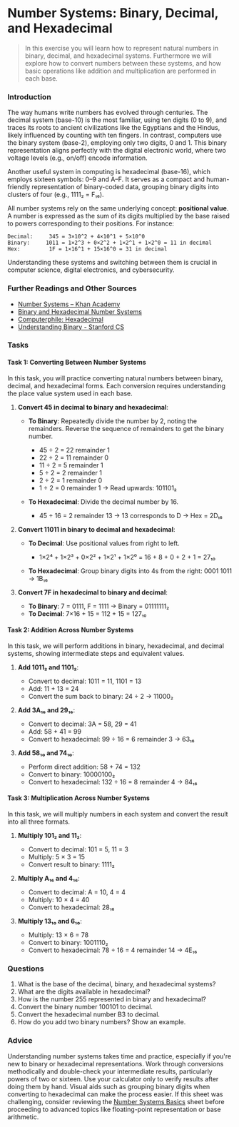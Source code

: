<!---
{
  "depends_on": [],
  "author": "Stephan Bökelmann",
  "first_used": "2025-05-02",
  "keywords": ["numbers", "binary", "decimal", "hexadecimal"]
}
--->

# Number Systems: Binary, Decimal, and Hexadecimal

> In this exercise you will learn how to represent natural numbers in binary, decimal, and hexadecimal systems. Furthermore we will explore how to convert numbers between these systems, and how basic operations like addition and multiplication are performed in each base.

### Introduction

The way humans write numbers has evolved through centuries. The decimal system (base-10) is the most familiar, using ten digits (0 to 9), and traces its roots to ancient civilizations like the Egyptians and the Hindus, likely influenced by counting with ten fingers. In contrast, computers use the binary system (base-2), employing only two digits, 0 and 1. This binary representation aligns perfectly with the digital electronic world, where two voltage levels (e.g., on/off) encode information.

Another useful system in computing is hexadecimal (base-16), which employs sixteen symbols: 0–9 and A–F. It serves as a compact and human-friendly representation of binary-coded data, grouping binary digits into clusters of four (e.g., 1111₂ = F₁₆).

All number systems rely on the same underlying concept: **positional value**. A number is expressed as the sum of its digits multiplied by the base raised to powers corresponding to their positions. For instance:

```
Decimal:     345 = 3×10^2 + 4×10^1 + 5×10^0
Binary:     1011 = 1×2^3 + 0×2^2 + 1×2^1 + 1×2^0 = 11 in decimal
Hex:         1F = 1×16^1 + 15×16^0 = 31 in decimal
```

Understanding these systems and switching between them is crucial in computer science, digital electronics, and cybersecurity.

### Further Readings and Other Sources

* [Number Systems – Khan Academy](https://www.khanacademy.org/computing/computer-science/cryptography)
* [Binary and Hexadecimal Number Systems](https://doi.org/10.1109/9780470544334.ch1)
* [Computerphile: Hexadecimal](https://www.youtube.com/watch?v=obXH0GxNAMk)
* [Understanding Binary - Stanford CS](https://cs.stanford.edu/people/eroberts/courses/soco/projects/2000-01/digital-watch/binary.html)

### Tasks

#### Task 1: Converting Between Number Systems

In this task, you will practice converting natural numbers between binary, decimal, and hexadecimal forms. Each conversion requires understanding the place value system used in each base.

1. **Convert 45 in decimal to binary and hexadecimal**:

   * **To Binary**: Repeatedly divide the number by 2, noting the remainders. Reverse the sequence of remainders to get the binary number.

     * 45 ÷ 2 = 22 remainder 1
     * 22 ÷ 2 = 11 remainder 0
     * 11 ÷ 2 = 5 remainder 1
     * 5 ÷ 2 = 2 remainder 1
     * 2 ÷ 2 = 1 remainder 0
     * 1 ÷ 2 = 0 remainder 1 → Read upwards: 101101₂
   * **To Hexadecimal**: Divide the decimal number by 16.

     * 45 ÷ 16 = 2 remainder 13 → 13 corresponds to D → Hex = 2D₁₆

2. **Convert 11011 in binary to decimal and hexadecimal**:

   * **To Decimal**: Use positional values from right to left.

     * 1×2⁴ + 1×2³ + 0×2² + 1×2¹ + 1×2⁰ = 16 + 8 + 0 + 2 + 1 = 27₁₀
   * **To Hexadecimal**: Group binary digits into 4s from the right: 0001 1011 → 1B₁₆

3. **Convert 7F in hexadecimal to binary and decimal**:

   * **To Binary**: 7 = 0111, F = 1111 → Binary = 01111111₂
   * **To Decimal**: 7×16 + 15 = 112 + 15 = 127₁₀

#### Task 2: Addition Across Number Systems

In this task, we will perform additions in binary, hexadecimal, and decimal systems, showing intermediate steps and equivalent values.

1. **Add 1011₂ and 1101₂**:

   * Convert to decimal: 1011 = 11, 1101 = 13
   * Add: 11 + 13 = 24
   * Convert the sum back to binary: 24 ÷ 2 → 11000₂

2. **Add 3A₁₆ and 29₁₆**:

   * Convert to decimal: 3A = 58, 29 = 41
   * Add: 58 + 41 = 99
   * Convert to hexadecimal: 99 ÷ 16 = 6 remainder 3 → 63₁₆

3. **Add 58₁₀ and 74₁₀**:

   * Perform direct addition: 58 + 74 = 132
   * Convert to binary: 10000100₂
   * Convert to hexadecimal: 132 ÷ 16 = 8 remainder 4 → 84₁₆

#### Task 3: Multiplication Across Number Systems

In this task, we will multiply numbers in each system and convert the result into all three formats.

1. **Multiply 101₂ and 11₂**:

   * Convert to decimal: 101 = 5, 11 = 3
   * Multiply: 5 × 3 = 15
   * Convert result to binary: 1111₂

2. **Multiply A₁₆ and 4₁₆**:

   * Convert to decimal: A = 10, 4 = 4
   * Multiply: 10 × 4 = 40
   * Convert to hexadecimal: 28₁₆

3. **Multiply 13₁₀ and 6₁₀**:

   * Multiply: 13 × 6 = 78
   * Convert to binary: 1001110₂
   * Convert to hexadecimal: 78 ÷ 16 = 4 remainder 14 → 4E₁₆

### Questions

1. What is the base of the decimal, binary, and hexadecimal systems?
2. What are the digits available in hexadecimal?
3. How is the number 255 represented in binary and hexadecimal?
4. Convert the binary number 100101 to decimal.
5. Convert the hexadecimal number B3 to decimal.
6. How do you add two binary numbers? Show an example.

### Advice

Understanding number systems takes time and practice, especially if you're new to binary or hexadecimal representations. Work through conversions methodically and double-check your intermediate results, particularly powers of two or sixteen. Use your calculator only to verify results after doing them by hand. Visual aids such as grouping binary digits when converting to hexadecimal can make the process easier. If this sheet was challenging, consider reviewing the [Number Systems Basics](#) sheet before proceeding to advanced topics like floating-point representation or base arithmetic.
